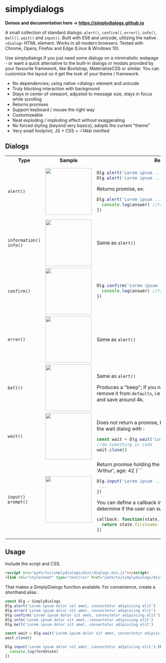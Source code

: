 # simplydialogs

**Demos and documentation here -> https://simplydialogs.github.io**

A small collection of standard dialogs: ```alert()```, ```confirm()```, ```error()```, ```info()```, ```bell()```, ```wait()``` and ```input()```. 
Built with ES6 and unicode, utilizing the native ```<dialog>``` HTML element. Works in all modern browsers. Tested with Chrome, 
Opera, Firefox and Edge (Linux & Windows 10). 

Use simplydialogs if you just need some dialogs on a minimalistic webpage - or want a quick alternative to the built-in dialogs or modals 
provided by your favourite framework, like Bootstrap, MaterializeCSS or similar. You can customize the layout so it get the look of your theme / framework. 

* No dependencies; using native &lt;dialog> element and unicode</li>
* Truly blocking interaction with background
* Stays in center of viewport, adjusted to message size, stays in focus while scrolling
* Returns promises
* Support keyboard / mouse the right way
* Customizeable
* Neat exploding / imploding effect without exaggerating
* No forced styling (beyond very basics), adopts the current "theme"
* Very small footprint, JS + CSS > ~14kb minified

## Dialogs
<table>
<tr>
<th>Type</th>
<th>Sample</th>
<th>Remarks</th>
</tr>
<tr>
<td>

```alert()```

</td>
<td><img src="assets/alert.png" width="150"></td>
<td>

```javascript
Dlg.alert('Lorem ipsum ...')
Dlg.alert('Lorem ipsum ...', options)
```
Returns promise, ex: 
```javascript
Dlg.alert('Lorem ipsum ...').then(answer => { 
  console.log(answer) //true, false if closed with ESC
})
```
</td>
</tr>
<tr>
<td>

```information()```<br>```info()```

</td>
<td><img src="assets/information.png" width="150"></td>
<td>

Same as ```alert()```

</td>
</tr>

<tr>
<td>

```confirm()```

</td>
<td><img src="assets/confirm.png" width="150"></td>
<td>

```javascript
Dlg.confirm('Lorem ipsum ...').then(answer => { 
  console.log(answer) //true or false
})
```

</td>
</tr>

<tr>
<td>

```error()```

</td>
<td><img src="assets/error.png" width="150"></td>
<td>

Same as ```alert()```

</td>
</tr>
<tr>
<td>

```bell()```

</td>
<td><img src="assets/bell.png" width="150"></td>
<td>

Same as ```alert()```

Produces a "beep"; if you not need the beep you can remove it from ```defaults```, i.e ```DEFAULTS.beep = undefined``` and save around 4k.  

</td>
</tr>
<tr>
<td>

```wait()```

</td>
<td><img src="assets/wait.png" width="150"></td>
<td>

Does not return a promise, but a function you can close the wait dialog with : 

```javascript
const wait = Dlg.wait('Lorem ipsum ...')
//do something in code
wait.close()
```

</td>
</tr>

<tr>
<td>

```input()```
```prompt()```

</td>
<td><img src="assets/input.png" width="150"></td>
<td>
Return promise holding the form state, i.e ```{ firstname: 'Arthur', age: 42 }```

```javascript
Dlg.input('Lorem ipsum ...', options).then(state) => {
 ... 
})
```

You can define a callback in options or ```DEFAULTS```, to determine if the user can submit :

```javascript
callback: function(state, dialog) { 
  return state.firstname !== '' 
})
```

</td>
</tr>

</table>

## Usage
Include the script and CSS.

```html
<script src="path/to/simplydialogs/dist/dialogs.min.js"></script>
<link rel="stylesheet" type="text/css" href="path/to/simplydialogs/dist/dialogs.min.css">
```

That makes a SimplyDialogs function available. For convenience, create a shorthand alias :

```javascript
const Dlg = SimplyDialogs
Dlg.alert('Lorem ipsum dolor sit amet, consectetur adipiscing elit')
Dlg.error('Lorem ipsum dolor sit amet, consectetur adipiscing elit')
Dlg.confirm('Lorem ipsum dolor sit amet, consectetur adipiscing elit')
Dlg.info('Lorem ipsum dolor sit amet, consectetur adipiscing elit')
Dlg.bell('Lorem ipsum dolor sit amet, consectetur adipiscing elit')

const wait = Dlg.wait('Lorem ipsum dolor sit amet, consectetur adipiscing elit')
wait.close()

Dlg.input('Lorem ipsum dolor sit amet, consectetur adipiscing elit').then(formState => {
  console.log(formState)
})
```


